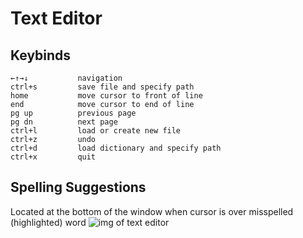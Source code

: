 # Text Editor 

## Keybinds  
```
←↑→↓           navigation
ctrl+s         save file and specify path
home           move cursor to front of line 
end            move cursor to end of line 
pg up          previous page
pg dn          next page
ctrl+l         load or create new file
ctrl+z         undo
ctrl+d         load dictionary and specify path
ctrl+x         quit
```

## Spelling Suggestions 
Located at the bottom of the window when cursor is over misspelled (highlighted) word 
![img of text editor](/../screenshots/text-editor-demo.jpg?raw=true)